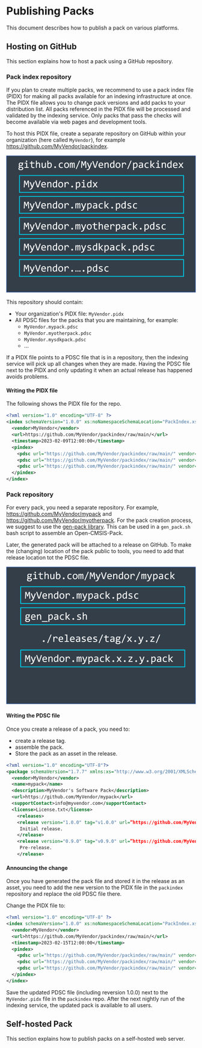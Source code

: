 # Publishing Packs

This document describes how to publish a pack on various platforms.

## Hosting on GitHub

This section explains how to host a pack using a GitHub repository.

### Pack index repository

If you plan to create multiple packs, we recommend to use a pack index file (PIDX) for making all packs available for
an indexing infrastructure at once. The PIDX file allows you to change pack versions and add packs to your distribution list. All packs referenced in the PIDX file will be processed and validated by the indexing service. Only packs that pass the checks will become available via web pages and development tools.

To host this PIDX file, create a separate repository on GitHub within your organization (here called `MyVendor`), for example https://github.com/MyVendor/packindex.

![Repository set up for pack index file](./images/packindex.png)

This repository should contain:

- Your organization's PIDX file: `MyVendor.pidx`
- All PDSC files for the packs that you are maintaining, for example:
  - `MyVendor.mypack.pdsc`
  - `MyVendor.myotherpack.pdsc`
  - `MyVendor.mysdkpack.pdsc`
  - ...

If a PIDX file points to a PDSC file that is in a repository, then the indexing service will pick up all changes when they are made. Having the PDSC file next to the PIDX and only updating it when an actual release has happened avoids problems.

#### Writing the PIDX file

The following shows the PIDX file for the repo.

```xml
<?xml version="1.0" encoding="UTF-8" ?>
<index schemaVersion="1.0.0" xs:noNamespaceSchemaLocation="PackIndex.xsd" xmlns:xs="http://www.w3.org/2001/XMLSchema-instance">
  <vendor>MyVendor</vendor>
  <url>https://github.com/MyVendor/packindex/raw/main/</url>
  <timestamp>2023-02-09T12:00:00</timestamp>
  <pindex>
    <pdsc url="https://github.com/MyVendor/packindex/raw/main/" vendor="MyVendor" name="mypack" version="0.9.0"/>
    <pdsc url="https://github.com/MyVendor/packindex/raw/main/" vendor="MyVendor" name="myotherpack" version="1.1.3"/>
    <pdsc url="https://github.com/MyVendor/packindex/raw/main/" vendor="MyVendor" name="mysdkpack" version="2.0.4"/>
  </pindex>
</index>
```

### Pack repository

For every pack, you need a separate repository. For example, https://github.com/MyVendor/mypack and
https://github.com/MyVendor/myotherpack. For the pack creation process, we suggest to use the
[gen-pack library](https://github.com/Open-CMSIS-Pack/gen-pack). This can be used in a `gen_pack.sh` bash script to
assemble an Open-CMSIS-Pack.

Later, the generated pack will be attached to a release on GitHub. To make the (changing) location of the pack public to
tools, you need to add that release location tot the PDSC file.

![Repository containing the pack](./images/mypackrepo.png)

#### Writing the PDSC file

Once you create a release of a pack, you need to:

- create a release tag.
- assemble the pack.
- Store the pack as an asset in the release.

```xml
<?xml version="1.0" encoding="UTF-8"?>
<package schemaVersion="1.7.7" xmlns:xs="http://www.w3.org/2001/XMLSchema-instance" xs:noNamespaceSchemaLocation="https://raw.githubusercontent.com/Open-CMSIS-Pack/Open-CMSIS-Pack-Spec/v1.7.7/schema/PACK.xsd">
  <vendor>MyVendor</vendor>
  <name>mypack</name>
  <description>MyVendor's Software Pack</description>
  <url>https://github.com/MyVendor/mypack</url>
  <supportContact>info@myvendor.com</supportContact>
  <license>License.txt</license>
    <releases>
    <release version="1.0.0" tag="v1.0.0" url=”https://github.com/MyVendor/mypack/releases/download/v1.0.0/MyVendor.mypack.1.0.0.pack”  date="2023-02-15">
     Initial release.
    </release>
    <release version="0.9.0" tag="v0.9.0" url=”https://github.com/MyVendor/mypack/releases/download/v0.9.0/MyVendor.mypack.0.9.0.pack”  date="2023-01-17">
     Pre-release.
    </release>
```

#### Announcing the change

Once you have generated the pack file and stored it in the release as an asset, you need to add the new version to the PIDX file in the `packindex` repository and replace the old PDSC file there.

Change the PIDX file to:

```xml
<?xml version="1.0" encoding="UTF-8" ?>
<index schemaVersion="1.0.0" xs:noNamespaceSchemaLocation="PackIndex.xsd" xmlns:xs="http://www.w3.org/2001/XMLSchema-instance">
  <vendor>MyVendor</vendor>
  <url>https://github.com/MyVendor/packindex/raw/main/</url>
  <timestamp>2023-02-15T12:00:00</timestamp>
  <pindex>
    <pdsc url="https://github.com/MyVendor/packindex/raw/main/" vendor="MyVendor" name="mypack" version="1.0.0"/>
    <pdsc url="https://github.com/MyVendor/packindex/raw/main/" vendor="MyVendor" name="myotherpack" version="1.1.3"/>
    <pdsc url="https://github.com/MyVendor/packindex/raw/main/" vendor="MyVendor" name="mysdkpack" version="2.0.4"/>
  </pindex>
</index>
```

Save the updated PDSC file (including reversion 1.0.0) next to the `MyVendor.pidx` file in the `packindex` repo. After the next nightly run of the indexing service, the updated pack is available to all users.

## Self-hosted Pack

This section explains how to publish packs on a self-hosted web server.
